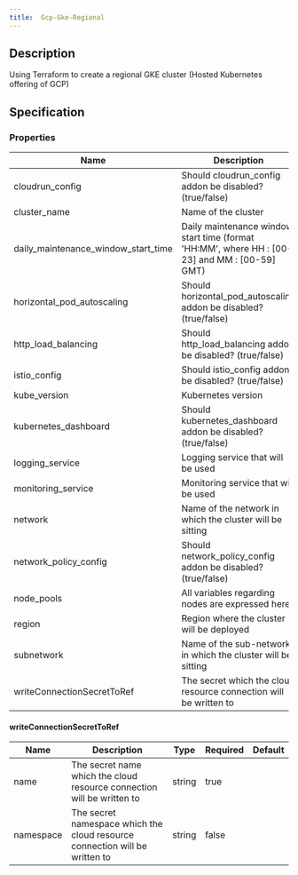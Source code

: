 ```yaml
---
title:  Gcp-Gke-Regional
---
```


## Description

Using Terraform to create a regional GKE cluster (Hosted Kubernetes offering of GCP)

## Specification


### Properties

 Name | Description | Type | Required | Default 
 ------------ | ------------- | ------------- | ------------- | ------------- 
 cloudrun_config | Should cloudrun_config addon be disabled? (true/false) |  | false |  
 cluster_name | Name of the cluster |  | true |  
 daily_maintenance_window_start_time | Daily maintenance window start time (format 'HH:MM', where HH : [00-23] and MM : [00-59] GMT) |  | true |  
 horizontal_pod_autoscaling | Should horizontal_pod_autoscaling addon be disabled? (true/false) |  | false |  
 http_load_balancing | Should http_load_balancing addon be disabled? (true/false) |  | false |  
 istio_config | Should istio_config addon be disabled? (true/false) |  | false |  
 kube_version | Kubernetes version |  | true |  
 kubernetes_dashboard | Should kubernetes_dashboard addon be disabled? (true/false) |  | false |  
 logging_service | Logging service that will be used |  | true |  
 monitoring_service | Monitoring service that will be used |  | true |  
 network | Name of the network in which the cluster will be sitting |  | false |  
 network_policy_config | Should network_policy_config addon be disabled? (true/false) |  | false |  
 node_pools | All variables regarding nodes are expressed here |  | false |  
 region | Region where the cluster will be deployed |  | true |  
 subnetwork | Name of the sub-network in which the cluster will be sitting |  | false |  
 writeConnectionSecretToRef | The secret which the cloud resource connection will be written to | [writeConnectionSecretToRef](#writeConnectionSecretToRef) | false |  


#### writeConnectionSecretToRef

 Name | Description | Type | Required | Default 
 ------------ | ------------- | ------------- | ------------- | ------------- 
 name | The secret name which the cloud resource connection will be written to | string | true |  
 namespace | The secret namespace which the cloud resource connection will be written to | string | false |  
